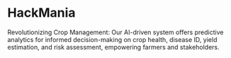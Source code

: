 # HackMania
Revolutionizing Crop Management: Our AI-driven system offers predictive analytics for informed decision-making on crop health, disease ID, yield estimation, and risk assessment, empowering farmers and stakeholders.
